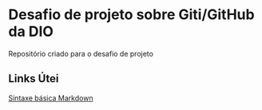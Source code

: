# Desafio de projeto sobre Giti/GitHub da DIO
Repositório criado para o desafio de projeto

## Links Útei
[Sintaxe básica  Markdown](https://www.markdownguide.org/basic-syntax/)
